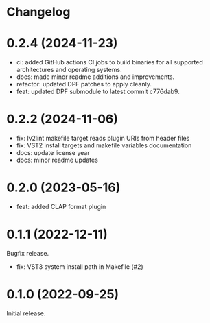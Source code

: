 # Changelog

# 0.2.4 (2024-11-23)

* ci: added GitHub actions CI jobs to build binaries for all supported
  architectures and operating systems.
* docs: made minor readme additions and improvements.
* refactor: updated DPF patches to apply cleanly.
* feat: updated DPF submodule to latest commit c776dab9.


# 0.2.2 (2024-11-06)

* fix: lv2lint makefile target reads plugin URIs from header files
* fix: VST2 install targets and makefile variables documentation
* docs: update license year
* docs: minor readme updates


# 0.2.0 (2023-05-16)

* feat: added CLAP format plugin


# 0.1.1 (2022-12-11)

Bugfix release.

* fix: VST3 system install path in Makefile (#2)


# 0.1.0 (2022-09-25)

Initial release.
